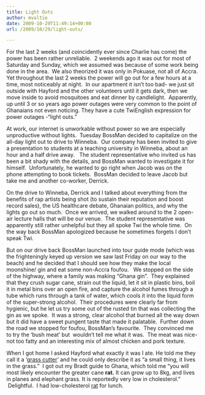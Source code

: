 ```yaml
---
title: Light Outs
author: mvaltie
date: 2009-10-29T11:49:14+00:00
url: /2009/10/29/light-outs/

---
```

For the last 2 weeks (and coincidently ever since Charlie has come) the power has been rather unreliable.  2 weekends ago it was out for most of Saturday and Sunday, which we assumed was because of some work being done in the area.  We also theorized it was only in Pokuase, not all of Accra. Yet throughout the last 2 weeks the power will go out for a few hours at a time, most noticeably at night.  In our apartment it isn’t too bad- we just sit outside with Hayford and the other volunteers until it gets dark, then we move inside to avoid mosquitoes and eat dinner by candlelight.  Apparently, up until 3 or so years ago power outages were very common to the point of Ghanaians not even noticing. They have a cute TwiEnglish expression for power outages -“light outs.”

At work, our internet is unworkable without power so we are especially unproductive without lights.  Tuesday BossMan decided to capitalize on the all-day light out to drive to Winneba.  Our company has been invited to give a presentation to students at a teaching university in Winneba, about an hour and a half drive away.   The student representative who invited us has been a bit shady with the details, and BossMan wanted to investigate it for himself.  Unfortunately, he wanted to go right when Jacob was on the phone attempting to book tickets.  BossMan decided to leave Jacob but take me and another co-worker, Derrick.

On the drive to Winneba, Derrick and I talked about everything from the benefits of rap artists being shot (to sustain their reputation and boost record sales), the US healthcare debate, Ghanaian politics, and why the lights go out so much.  Once we arrived, we walked around to the 2 open-air lecture halls that will be our venue.  The student representative was apparently still rather unhelpful but they all spoke Twi the whole time.  On the way back BossMan apologized because he sometimes forgets I don’t speak Twi.

But on our drive back BossMan launched into tour guide mode (which was the frighteningly keyed up version we saw last Friday on our way to the beach) and he decided that I should see how they make the local moonshine/ gin and eat some non-Accra foufou.   We stopped on the side of the highway, where a family was making “Ghana gin”.  They explained that they crush sugar cane, strain out the liquid, let it sit in plastic bins, boil it in metal bins over an open fire, and capture the alcohol fumes through a tube which runs through a tank of water, which cools it into the liquid form of the super-strong alcohol.  Their procedures were clearly far from hygienic, but he let us try some out of the rusted tin that was collecting the gin as we spoke.  It was a strong, clear alcohol that burned all the way down but it did have a sweet pungent taste that made it palatable.  Further down the road we stopped for foufou, BossMan’s favourite.  They convinced me to try the ‘bush meat’ but  wouldn’t tell me what it was.  The meat was nice- not too fatty and an interesting mix of almost chicken and pork texture.

When I got home I asked Hayford what exactly it was I ate. He told me they call it a ‘<a href="http://www.modernghana.com/news/111952/1/keep-the-grasscutter-ill-have-the-beef-instead.html" target="_blank" rel="noopener noreferrer">grass cutter</a>’ and he could only describe it as “a small thing, it lives in the grass.”  I got out my Bradt guide to Ghana, which told me “you will most likely encounter the greater cane **rat.** It can grow up to 8kg, and lives in planes and elephant grass. It is reportedly very low in cholesterol.”  Delightful.  I had low-cholesterol [rat][1] for lunch.

 [1]: http://www.modernghana.com/news/111952/1/keep-the-grasscutter-ill-have-the-beef-instead.html